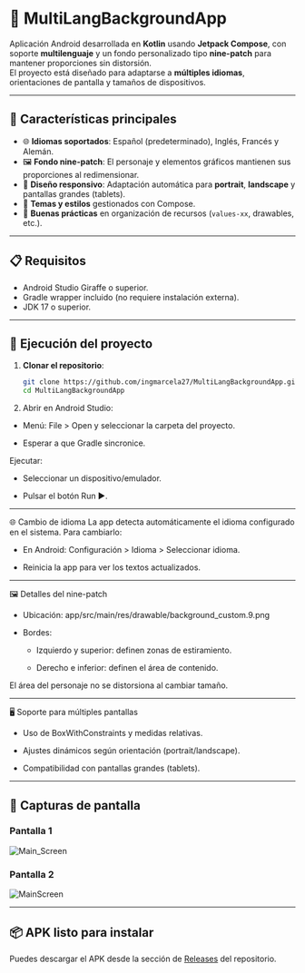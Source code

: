 # 📱 MultiLangBackgroundApp

Aplicación Android desarrollada en **Kotlin** usando **Jetpack Compose**, con soporte **multilenguaje** y un fondo personalizado tipo **nine-patch** para mantener proporciones sin distorsión.  
El proyecto está diseñado para adaptarse a **múltiples idiomas**, orientaciones de pantalla y tamaños de dispositivos.

---

## 🌟 Características principales
- 🌐 **Idiomas soportados**: Español (predeterminado), Inglés, Francés y Alemán.
- 🖼 **Fondo nine-patch**: El personaje y elementos gráficos mantienen sus proporciones al redimensionar.
- 📱 **Diseño responsivo**: Adaptación automática para **portrait**, **landscape** y pantallas grandes (tablets).
- 🎨 **Temas y estilos** gestionados con Compose.
- 🧩 **Buenas prácticas** en organización de recursos (`values-xx`, drawables, etc.).

---

## 📋 Requisitos
- Android Studio Giraffe o superior.
- Gradle wrapper incluido (no requiere instalación externa).
- JDK 17 o superior.

---

## 🚀 Ejecución del proyecto

1. **Clonar el repositorio**:
   ```bash
   git clone https://github.com/ingmarcela27/MultiLangBackgroundApp.git
   cd MultiLangBackgroundApp

2. Abrir en Android Studio:

- Menú: File > Open y seleccionar la carpeta del proyecto.

- Esperar a que Gradle sincronice.

Ejecutar:

- Seleccionar un dispositivo/emulador.

- Pulsar el botón Run ▶️.

---

🌐 Cambio de idioma
La app detecta automáticamente el idioma configurado en el sistema.
Para cambiarlo:

- En Android: Configuración > Idioma > Seleccionar idioma.

- Reinicia la app para ver los textos actualizados.

---

🖼 Detalles del nine-patch

- Ubicación: app/src/main/res/drawable/background_custom.9.png

- Bordes:

  - Izquierdo y superior: definen zonas de estiramiento.

  - Derecho e inferior: definen el área de contenido.

El área del personaje no se distorsiona al cambiar tamaño.

---

🖥 Soporte para múltiples pantallas
- Uso de BoxWithConstraints y medidas relativas.

- Ajustes dinámicos según orientación (portrait/landscape).

- Compatibilidad con pantallas grandes (tablets).

---

## 📱 Capturas de pantalla

### Pantalla 1
![Main_Screen](images/main_screen.png)

### Pantalla 2
![MainScreen](images/welcome_screen.png)

---

## 📦 APK listo para instalar  
Puedes descargar el APK desde la sección de [Releases](https://github.com/ingmarcela27/MultiLangBackgroundApp/releases) del repositorio.



















